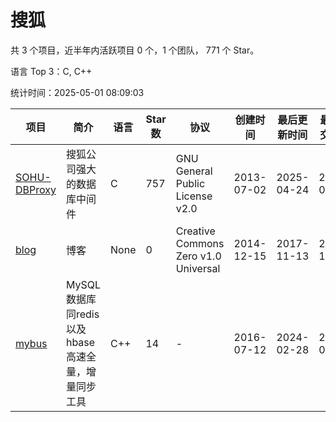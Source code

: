 # 搜狐

共 3 个项目，近半年内活跃项目 0 个，1 个团队， 771 个 Star。

语言 Top 3：C, C++

统计时间：2025-05-01 08:09:03

| 项目 | 简介 | 语言 | Star 数 | 协议 | 创建时间 | 最后更新时间 | 最后提交时间 |
| --- | --- | --- | --- | --- | --- | --- | --- |
| [SOHU-DBProxy](https://github.com/SOHUDBA/SOHU-DBProxy) | 搜狐公司强大的数据库中间件 | C | 757 | GNU General Public License v2.0 | 2013-07-02 | 2025-04-24 | 2015-07-24 |
| [blog](https://github.com/SOHUDBA/blog) | 博客 | None | 0 | Creative Commons Zero v1.0 Universal | 2014-12-15 | 2017-11-13 | 2014-12-15 |
| [mybus](https://github.com/SOHUDBA/mybus) | MySQL数据库同redis以及hbase高速全量，增量同步工具 | C++ | 14 | - | 2016-07-12 | 2024-02-28 | 2015-08-27 |
